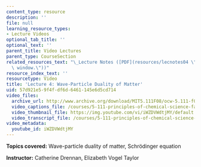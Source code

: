 ```yaml
---
content_type: resource
description: ''
file: null
learning_resource_types:
- Lecture Videos
optional_tab_title: ''
optional_text: ''
parent_title: Video Lectures
parent_type: CourseSection
related_resources_text: "\_Lecture Notes ([PDF](resources/lecnotes04 \"Open in a new\
  \ window.\"))"
resource_index_text: ''
resourcetype: Video
title: 'Lecture 4: Wave-Particle Duality of Matter'
uid: 57d921e5-9f4f-df6d-6461-145e6d5cd714
video_files:
  archive_url: http://www.archive.org/download/MIT5.111F08/ocw-5.111-f08-lec04_300k.mp4
  video_captions_file: /courses/5-111-principles-of-chemical-science-fall-2008/37263ebfc4045c97bced2733f853bbfc_iWZDVWdtjMY.vtt
  video_thumbnail_file: https://img.youtube.com/vi/iWZDVWdtjMY/default.jpg
  video_transcript_file: /courses/5-111-principles-of-chemical-science-fall-2008/92767ef21f77d1a71b133e9b13693585_iWZDVWdtjMY.pdf
video_metadata:
  youtube_id: iWZDVWdtjMY
---
```


**Topics covered:** Wave-particle duality of matter, Schrödinger equation

**Instructor:** Catherine Drennan, Elizabeth Vogel Taylor